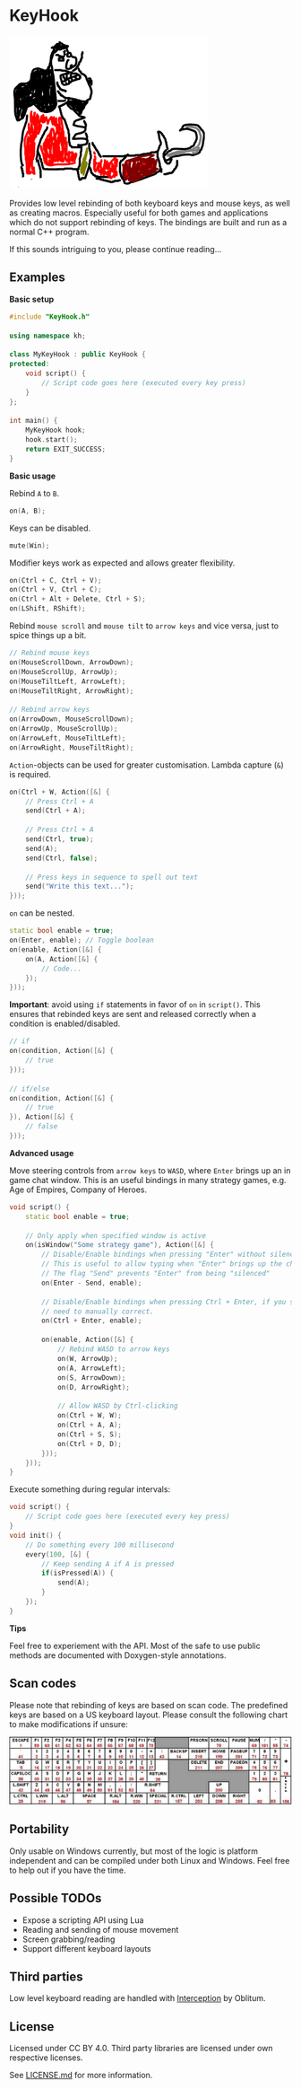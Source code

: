 # KeyHook

![KeyHook captain hook](/Doc/Images/cptnhook.png)

Provides low level rebinding of both keyboard keys and mouse keys, as well as creating macros. Especially useful for both games and applications which do not support rebinding of keys. The bindings are built and run as a normal C++ program.

If this sounds intriguing to you, please continue reading...

## Examples

**Basic setup**

```c++
#include "KeyHook.h"

using namespace kh;

class MyKeyHook : public KeyHook {
protected:
    void script() {
        // Script code goes here (executed every key press)
    }
};

int main() {
    MyKeyHook hook;
    hook.start();
    return EXIT_SUCCESS;
}
```

**Basic usage**

Rebind `A` to `B`.
```c++
on(A, B);
```
Keys can be disabled.
```c++
mute(Win);
```
Modifier keys work as expected and allows greater flexibility.
```c++
on(Ctrl + C, Ctrl + V);
on(Ctrl + V, Ctrl + C);
on(Ctrl + Alt + Delete, Ctrl + S);
on(LShift, RShift);
```
Rebind `mouse scroll` and `mouse tilt` to `arrow keys` and vice versa, just to spice things up a bit.
```c++
// Rebind mouse keys
on(MouseScrollDown, ArrowDown);
on(MouseScrollUp, ArrowUp);
on(MouseTiltLeft, ArrowLeft);
on(MouseTiltRight, ArrowRight);

// Rebind arrow keys
on(ArrowDown, MouseScrollDown);
on(ArrowUp, MouseScrollUp);
on(ArrowLeft, MouseTiltLeft);
on(ArrowRight, MouseTiltRight);
```
`Action`-objects can be used for greater customisation. Lambda capture (`&`) is required.
```c++
on(Ctrl + W, Action([&] {
    // Press Ctrl + A
    send(Ctrl + A);
    
    // Press Ctrl + A
    send(Ctrl, true);
    send(A);
    send(Ctrl, false);

    // Press keys in sequence to spell out text
    send("Write this text...");
}));
```

`on` can be nested.
```c++
static bool enable = true;
on(Enter, enable); // Toggle boolean
on(enable, Action([&] {
    on(A, Action([&] {
        // Code...
    });
}));
```

**Important**: avoid using `if` statements in favor of `on` in `script()`. This ensures that rebinded keys are sent and released correctly when a condition is enabled/disabled.
```c++
// if
on(condition, Action([&] {
    // true
}));

// if/else
on(condition, Action([&] {
    // true
}), Action([&] {
    // false
}));
```

**Advanced usage**

Move steering controls from `arrow keys` to `WASD`, where `Enter` brings up an in game chat window. This is an useful bindings in many strategy games, e.g. Age of Empires, Company of Heroes. 
```c++
void script() {
    static bool enable = true;
    
    // Only apply when specified window is active
    on(isWindow("Some strategy game"), Action([&] {
        // Disable/Enable bindings when pressing "Enter" without silencing the key. 
        // This is useful to allow typing when "Enter" brings up the chat window. 
        // The flag "Send" prevents "Enter" from being "silenced"
        on(Enter - Send, enable);
        
        // Disable/Enable bindings when pressing Ctrl + Enter, if you somehow 
        // need to manually correct.
        on(Ctrl + Enter, enable);
        
        on(enable, Action([&] {
            // Rebind WASD to arrow keys
            on(W, ArrowUp);
            on(A, ArrowLeft);
            on(S, ArrowDown);
            on(D, ArrowRight);
            
            // Allow WASD by Ctrl-clicking
            on(Ctrl + W, W);
            on(Ctrl + A, A);
            on(Ctrl + S, S);
            on(Ctrl + D, D);
        }));
    }));
}
```
Execute something during regular intervals:
```c++
void script() {
    // Script code goes here (executed every key press)
}
void init() {
    // Do something every 100 millisecond
    every(100, [&] {
        // Keep sending A if A is pressed
        if(isPressed(A)) {
            send(A);
        }
    });
}
```
**Tips**

Feel free to experiement with the API. Most of the safe to use public methods are documented with Doxygen-style annotations.

## Scan codes

Please note that rebinding of keys are based on scan code. The predefined keys are based on a US keyboard layout. Please consult the following chart to make modifications if unsure:

![Keyboard scan codes](/Doc/Images/scancodes.jpg)

## Portability

Only usable on Windows currently, but most of the logic is platform independent and can be compiled under both Linux and Windows. Feel free to help out if you have the time.

## Possible TODOs

* Expose a scripting API using Lua
* Reading and sending of mouse movement
* Screen grabbing/reading
* Support different keyboard layouts

## Third parties

Low level keyboard reading are handled with [Interception](https://github.com/oblitum/Interception) by Oblitum.

## License
Licensed under CC BY 4.0. Third party libraries are licensed under own respective licenses. 


See [LICENSE.md](LICENSE.md) for more information.